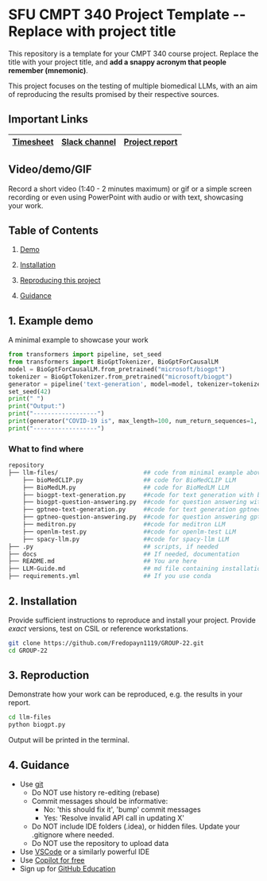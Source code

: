 # SFU CMPT 340 Project Template -- Replace with project title
This repository is a template for your CMPT 340 course project.
Replace the title with your project title, and **add a snappy acronym that people remember (mnemonic)**.

This project focuses on the testing of multiple biomedical LLMs, with an aim of reproducing the results promised by their respective sources.

## Important Links

| [Timesheet](https://1sfu-my.sharepoint.com/:x:/g/personal/kabhishe_sfu_ca/EZ18ilpzUUFLubG8GtTbF6EB2QN-h6d7j62JO3VCog0bbA?e=TdwjVf) | [Slack channel](https://app.slack.com/client/T05JYJAF22G/C05TGR37XPW/docs/Qp:F05TT3JHM17) | [Project report](https://www.overleaf.com/project/650ca3406716f07f3579dc3e) |
|-----------|---------------|-------------------------|



## Video/demo/GIF
Record a short video (1:40 - 2 minutes maximum) or gif or a simple screen recording or even using PowerPoint with audio or with text, showcasing your work.


## Table of Contents
1. [Demo](#demo)

2. [Installation](#installation)

3. [Reproducing this project](#repro)

4. [Guidance](#guide)


<a name="demo"></a>
## 1. Example demo

A minimal example to showcase your work

```python
from transformers import pipeline, set_seed
from transformers import BioGptTokenizer, BioGptForCausalLM
model = BioGptForCausalLM.from_pretrained("microsoft/biogpt")
tokenizer = BioGptTokenizer.from_pretrained("microsoft/biogpt")
generator = pipeline('text-generation', model=model, tokenizer=tokenizer)
set_seed(42)
print(" ")
print("Output:")
print("------------------")
print(generator("COVID-19 is", max_length=100, num_return_sequences=1, do_sample=True))
print("------------------")
```

### What to find where


```bash
repository
├── llm-files/                        ## code from minimal example above: to run text generation with a prompt using BioGPT
    ├── bioMedCLIP.py                 ## code for BioMedCLIP LLM
    ├── BioMedLM.py                   ## code for BioMedLM LLM
    ├── biogpt-text-generation.py     ##code for text generation with bioGPT LLM
    ├── biogpt-question-answering.py  ##code for question answering with bioGPT LLM
    ├── gptneo-text-generation.py     ##code for text generation gptneo LLM
    ├── gptneo-question-answering.py  ##code for question answering gptneo LLM
    ├── meditron.py                   ##code for meditron LLM
    ├── openlm-test.py                ##code for openlm-test LLM
    ├── spacy-llm.py                  ##code for spacy-llm LLM
├── .py                               ## scripts, if needed
├── docs                              ## If needed, documentation   
├── README.md                         ## You are here
├── LLM-Guide.md                      ## md file containing installation and running instructions for each LLM
├── requirements.yml                  ## If you use conda
```

<a name="installation"></a>

## 2. Installation

Provide sufficient instructions to reproduce and install your project. 
Provide _exact_ versions, test on CSIL or reference workstations.

```bash
git clone https://github.com/Fredopayn1119/GROUP-22.git
cd GROUP-22
```

<a name="repro"></a>
## 3. Reproduction
Demonstrate how your work can be reproduced, e.g. the results in your report.
```bash
cd llm-files
python biogpt.py
```
Output will be printed in the terminal.

<a name="guide"></a>
## 4. Guidance

- Use [git](https://git-scm.com/book/en/v2)
    - Do NOT use history re-editing (rebase)
    - Commit messages should be informative:
        - No: 'this should fix it', 'bump' commit messages
        - Yes: 'Resolve invalid API call in updating X'
    - Do NOT include IDE folders (.idea), or hidden files. Update your .gitignore where needed.
    - Do NOT use the repository to upload data
- Use [VSCode](https://code.visualstudio.com/) or a similarly powerful IDE
- Use [Copilot for free](https://dev.to/twizelissa/how-to-enable-github-copilot-for-free-as-student-4kal)
- Sign up for [GitHub Education](https://education.github.com/) 
